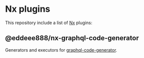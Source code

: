 # Nx plugins

This repository include a list of [Nx](https://nx.dev/getting-started/intro) plugins:

## @eddeee888/nx-graphql-code-generator

Generators and executors for [graphql-code-generator](https://www.graphql-code-generator.com/).
